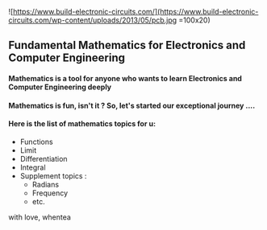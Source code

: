 
![https://www.build-electronic-circuits.com/](https://www.build-electronic-circuits.com/wp-content/uploads/2013/05/pcb.jpg =100x20)


## Fundamental Mathematics for Electronics and Computer Engineering

#### Mathematics is a tool for anyone who wants to learn Electronics and Computer Engineering deeply

#### Mathematics is fun, isn't it ? So, let's started our exceptional journey ....

#### Here is the list of mathematics topics for u:

* Functions
* Limit
* Differentiation
* Integral
* Supplement topics :
	* Radians
	* Frequency
	* etc.


with love, whentea
